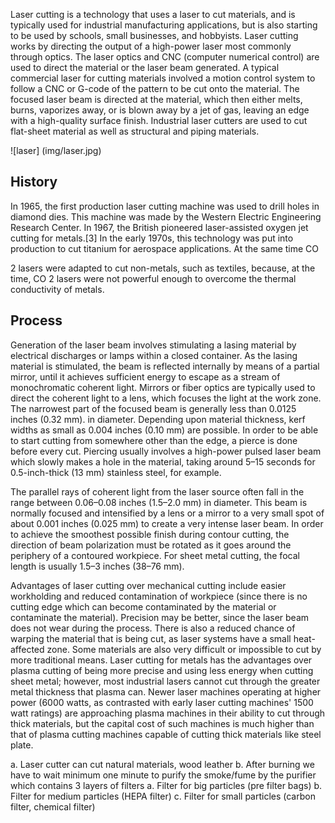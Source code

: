 
Laser cutting is a technology that uses a laser to cut materials, and is typically used for industrial manufacturing applications, but is also starting to be used by schools, small businesses, and hobbyists. Laser cutting works by directing the output of a high-power laser most commonly through optics. The laser optics and CNC (computer numerical control) are used to direct the material or the laser beam generated. A typical commercial laser for cutting materials involved a motion control system to follow a CNC or G-code of the pattern to be cut onto the material. The focused laser beam is directed at the material, which then either melts, burns, vaporizes away, or is blown away by a jet of gas, leaving an edge with a high-quality surface finish. Industrial laser cutters are used to cut flat-sheet material as well as structural and piping materials.

![laser] (img/laser.jpg)

## History

In 1965, the first production laser cutting machine was used to drill holes in diamond dies. This machine was made by the Western Electric Engineering Research Center. In 1967, the British pioneered laser-assisted oxygen jet cutting for metals.[3] In the early 1970s, this technology was put into production to cut titanium for aerospace applications. At the same time CO

2 lasers were adapted to cut non-metals, such as textiles, because, at the time, CO
2 lasers were not powerful enough to overcome the thermal conductivity of metals. 

## Process

Generation of the laser beam involves stimulating a lasing material by electrical discharges or lamps within a closed container. As the lasing material is stimulated, the beam is reflected internally by means of a partial mirror, until it achieves sufficient energy to escape as a stream of monochromatic coherent light. Mirrors or fiber optics are typically used to direct the coherent light to a lens, which focuses the light at the work zone. The narrowest part of the focused beam is generally less than 0.0125 inches (0.32 mm). in diameter. Depending upon material thickness, kerf widths as small as 0.004 inches (0.10 mm) are possible. In order to be able to start cutting from somewhere other than the edge, a pierce is done before every cut. Piercing usually involves a high-power pulsed laser beam which slowly makes a hole in the material, taking around 5–15 seconds for 0.5-inch-thick (13 mm) stainless steel, for example. 

The parallel rays of coherent light from the laser source often fall in the range between 0.06–0.08 inches (1.5–2.0 mm) in diameter. This beam is normally focused and intensified by a lens or a mirror to a very small spot of about 0.001 inches (0.025 mm) to create a very intense laser beam. In order to achieve the smoothest possible finish during contour cutting, the direction of beam polarization must be rotated as it goes around the periphery of a contoured workpiece. For sheet metal cutting, the focal length is usually 1.5–3 inches (38–76 mm). 

Advantages of laser cutting over mechanical cutting include easier workholding and reduced contamination of workpiece (since there is no cutting edge which can become contaminated by the material or contaminate the material). Precision may be better, since the laser beam does not wear during the process. There is also a reduced chance of warping the material that is being cut, as laser systems have a small heat-affected zone. Some materials are also very difficult or impossible to cut by more traditional means. 
Laser cutting for metals has the advantages over plasma cutting of being more precise and using less energy when cutting sheet metal; however, most industrial lasers cannot cut through the greater metal thickness that plasma can. Newer laser machines operating at higher power (6000 watts, as contrasted with early laser cutting machines' 1500 watt ratings) are approaching plasma machines in their ability to cut through thick materials, but the capital cost of such machines is much higher than that of plasma cutting machines capable of cutting thick materials like steel plate. 

a. Laser cutter can cut natural materials, wood leather 
b. After burning we have to wait minimum one minute to purify the smoke/fume by the purifier which            contains 3 layers of filters
a. Filter for big particles (pre filter bags)
b. Filter for medium particles (HEPA filter)
c. Filter for small particles (carbon filter, chemical filter)